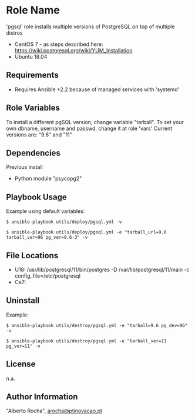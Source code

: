Role Name
=========

'pgsql' role installs multiple versions of PostgreSQL on top of multiple distros 

* CentOS 7 - as steps described here: https://wiki.postgresql.org/wiki/YUM_Installation
* Ubuntu 18.04 


Requirements
------------

* Requires Ansible +2.2 because of managed services with 'systemd' 


Role Variables
--------------
To install a different pgSQL version, change variable "tarball". 
To set your own dbname, username and passwd, change it at role 'vars'
Current versions are: "9.6" and "11"


Dependencies
------------
Previous install 
* Python module "psycopg2"


Playbook Usage
----------------
Example using default variables:
```
$ ansible-playbook utils/deploy/pgsql.yml -v

$ ansible-playbook utils/deploy/pgsql.yml -e "tarball_url=9.6 tarball_ver=96 pg_ver=9.6-3" -v
```

File Locations
--------------
* U18: /usr/lib/postgresql/11/bin/postgres -D /var/lib/postgresql/11/main -c config_file=/etc/postgresql
* Ce7: 


Uninstall
---------
Example:
```
$ ansible-playbook utils/destroy/pgsql.yml -e "tarball=9.6 pg_dev=96" -v

$ ansible-playbook utils/destroy/pgsql.yml -e "tarball_ver=11 pg_ver=11" -v
```


License
-------
n.a.


Author Information
------------------
"Alberto Rocha", arocha@ptinovacao.pt
